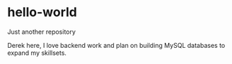 # hello-world
Just another repository

Derek here, I love backend work and plan on building MySQL databases to expand my skillsets.
